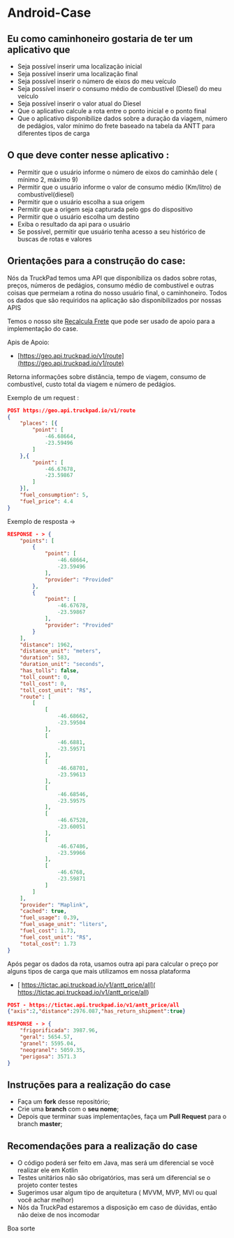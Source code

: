 # Android-Case


## Eu como caminhoneiro gostaria de ter um aplicativo que

- Seja possível inserir uma localização inicial
- Seja possível inserir uma localização final
- Seja possível inserir o número de eixos do meu veículo
- Seja possível inserir o consumo médio de combustível (Diesel) do meu veículo
- Seja possível inserir o valor atual do Diesel
- Que o aplicativo calcule a rota entre o ponto inicial e o ponto final
- Que o aplicativo disponibilize dados sobre a duração da viagem, número de pedágios, valor mínimo do frete baseado na tabela da ANTT para diferentes tipos de carga

## O que deve conter nesse aplicativo : 

- Permitir que o usuário informe o número de eixos do caminhão dele ( mínimo 2, máximo 9)
- Permitir que o usuário informe o valor de consumo médio (Km/litro) de combustível(diesel)
- Permitir que o usuário escolha a sua origem
- Permitir que a origem seja capturada pelo gps do dispositivo
- Permitir que o usuário escolha um destino
- Exiba o resultado da api para o usuário
- Se possível, permitir que usuário tenha acesso a seu histórico de buscas de rotas e valores

## Orientações para a construção do case:

Nós da TruckPad temos uma API que disponibiliza os dados sobre rotas, preços, números de pedágios, consumo médio de combustível e outras coisas que permeiam a rotina do nosso usuário final, o caminhoneiro. Todos os dados que são requiridos na aplicação são disponibilizados por nossas APIS

Temos o nosso site [Recalcula Frete](https://www.recalculafrete.com.br/) que pode ser usado de apoio para a implementação do case.

Apis de Apoio:

- [https://geo.api.truckpad.io/v1/route](https://geo.api.truckpad.io/v1/route)

Retorna informações sobre distância, tempo de viagem, consumo de combustível, custo total da viagem e  número de pedágios.

Exemplo de um request :
```json 
POST https://geo.api.truckpad.io/v1/route
{
    "places": [{
        "point": [
            -46.68664,
            -23.59496
        ]
    },{
        "point": [
            -46.67678,
            -23.59867
        ]
    }],
    "fuel_consumption": 5,
    "fuel_price": 4.4
}
```
Exemplo de resposta ->

```json 
RESPONSE - > {
    "points": [
        {
            "point": [
                -46.68664,
                -23.59496
            ],
            "provider": "Provided"
        },
        {
            "point": [
                -46.67678,
                -23.59867
            ],
            "provider": "Provided"
        }
    ],
    "distance": 1962,
    "distance_unit": "meters",
    "duration": 583,
    "duration_unit": "seconds",
    "has_tolls": false,
    "toll_count": 0,
    "toll_cost": 0,
    "toll_cost_unit": "R$",
    "route": [
        [
            [
                -46.68662,
                -23.59504
            ],
            [
                -46.6881,
                -23.59571
            ],
            [
                -46.68701,
                -23.59613
            ],
            [
                -46.68546,
                -23.59575
            ],
            [
                -46.67528,
                -23.60051
            ],
            [
                -46.67486,
                -23.59966
            ],
            [
                -46.6768,
                -23.59871
            ]
        ]
    ],
    "provider": "Maplink",
    "cached": true,
    "fuel_usage": 0.39,
    "fuel_usage_unit": "liters",
    "fuel_cost": 1.73,
    "fuel_cost_unit": "R$",
    "total_cost": 1.73
} 
```
Após pegar os dados da rota, usamos outra api para calcular o preço por alguns tipos de carga que mais utilizamos em nossa plataforma
- [ https://tictac.api.truckpad.io/v1/antt_price/all]( https://tictac.api.truckpad.io/v1/antt_price/all)

```json 
POST - https://tictac.api.truckpad.io/v1/antt_price/all
{"axis":2,"distance":2976.087,"has_return_shipment":true}
```
```json
RESPONSE - > {
    "frigorificada": 3987.96,
    "geral": 5654.57,
    "granel": 5595.04,
    "neogranel": 5059.35,
    "perigosa": 3571.3
}
```

## Instruções para a realização do case 
- Faça um **fork** desse repositório;
- Crie uma **branch** com o **seu nome**;
- Depois que terminar suas implementações, faça um **Pull Request** para o branch **master**;

## Recomendações para a realização do case
- O código poderá ser feito em Java, mas será um diferencial se você realizar ele em Kotlin
- Testes unitários não são obrigatórios, mas será um diferencial se o projeto conter testes
- Sugerimos usar algum tipo de arquitetura ( MVVM, MVP, MVI ou qual você achar melhor)
- Nós da TruckPad estaremos a disposição em caso de dúvidas, então não deixe de nos incomodar

Boa sorte
 


